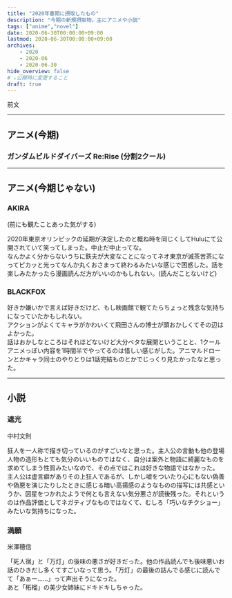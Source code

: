```yaml
---
title: "2020年春期に摂取したもの"
description: "今期の新規摂取物。主にアニメや小説"
tags: ["anime","novel"]
date: 2020-06-30T00:00:00+09:00
lastmod: 2020-06-30T00:00:00+09:00
archives:
    - 2020
    - 2020-06
    - 2020-06-30
hide_overview: false
# ↓公開時に変更すること
draft: true
---
```


前文

---

## アニメ(今期)

### ガンダムビルドダイバーズ Re:Rise (分割2クール)

---

## アニメ(今期じゃない)

### AKIRA

(前にも観たことあった気がする)

2020年東京オリンピックの延期が決定したのと概ね時を同じくしてHuluにて公開されていて笑ってしまった。中止だ中止ってな。  
なんかよく分からないうちに鉄夫が大変なことになってネオ東京が滅茶苦茶になってピカッと光ってなんか丸くおさまって終わるみたいな感じで困惑した。話を楽しみたかったら漫画読んだ方がいいのかもしれない。(読んだことないけど)

### BLACKFOX

好きか嫌いかで言えば好きだけど、もし映画館で観てたらちょっと残念な気持ちになっていたかもしれない。  
アクションがよくてキャラがかわいくて飛田さんの博士が頭おかしくてその辺はよかった。  
話はおかしなところはそれほどないけど大分ベタな展開ということと、1クールアニメっぽい内容を1時間半でやってるのは惜しい感じがした。アニマルドローンとかキャラ同士のやりとりは1話完結ものとかでじっくり見たかったなと思った。  

---

## 小説

### 遮光

中村文則

狂人を一人称で描き切っているのがすごいなと思った。主人公の言動も他の登場人物の造形もとても気分のいいものではなく、自分は案外と物語に綺麗なものを求めてしまう性質みたいなので、その点ではこれは好きな物語ではなかった。  
主人公は虚言癖がありその上狂人であるが、しかし嘘をついたり心にもない偽善や偽悪を演じたりしたときに感じる暗い高揚感のようなものの描写には共感というか、図星をつかれたようで何とも言えない気分悪さが読後残った。それというのは作品評価としてネガティブなものではなくて、むしろ「巧いなチクショー」みたいな気持ちになった。

### 満願

米澤穂信

「死人宿」と「万灯」の後味の悪さが好きだった。他の作品読んでも後味悪いお話のひきだし多くてすごいなって思う。「万灯」の最後の詰んでる感じに読んでて「あぁー……」って声出そうになった。  
あと「柘榴」の美少女姉妹にドキドキしちゃった。
